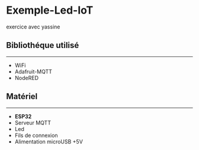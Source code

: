 # Exemple-Led-IoT
exercice avec yassine
## Bibliothéque utilisé

---

- WiFi
- Adafruit-MQTT
- NodeRED

## Matériel

---

- **ESP32**
- Serveur MQTT
- Led
- Fils de connexion
- Alimentation microUSB +5V
